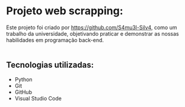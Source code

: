 # Projeto web scrapping:

  Este projeto foi criado por https://github.com/S4mu3l-Silv4,  como um trabalho da universidade, objetivando praticar e demonstrar as nossas habilidades em programação back-end.
  <br>
  <br>
## Tecnologias utilizadas:

  - Python
  - Git
  - GitHub
  - Visual Studio Code

